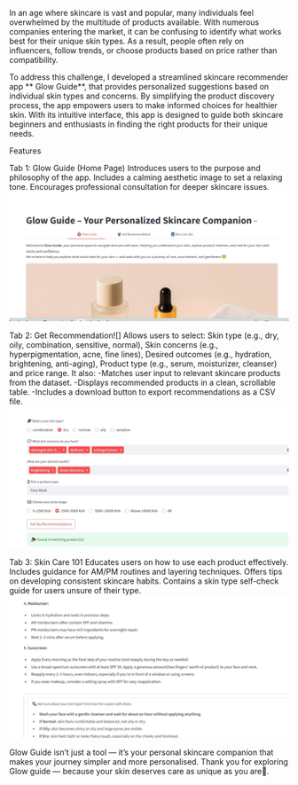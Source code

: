 In an age where skincare is vast and popular, many individuals feel overwhelmed by the multitude of products available. With numerous companies entering the market, it can be confusing to identify what works best for their unique skin types. As a result, people often rely on influencers, follow trends, or choose products based on price rather than compatibility.

To address this challenge, I developed a streamlined skincare recommender app ** Glow Guide**, that provides personalized suggestions based on individual skin types and concerns. By simplifying the product discovery process, the app empowers users to make informed choices for healthier skin. With its intuitive interface, this app is designed to guide both skincare beginners and enthusiasts in finding the right products for their unique needs.

Features

Tab 1: Glow Guide (Home Page)
Introduces users to the purpose and philosophy of the app.
Includes a calming aesthetic image to set a relaxing tone.
Encourages professional consultation for deeper skincare issues. 
![Glow Guide Homepage](app/images/tab1_homepage.jpg)

Tab 2: Get Recommendation![]
Allows users to select:
Skin type (e.g., dry, oily, combination, sensitive, normal), Skin concerns (e.g., hyperpigmentation, acne, fine lines), Desired outcomes (e.g., hydration, brightening, anti-aging), Product type (e.g., serum, moisturizer, cleanser) and price range.
It also:
-Matches user input to relevant skincare products from the dataset.
-Displays recommended products in a clean, scrollable table.
-Includes a download button to export recommendations as a CSV file.
![Tab 2 - Get Recommendation Page](app/images/tab2_recommendations.jpg)

Tab 3: Skin Care 101
Educates users on how to use each product effectively.
Includes guidance for AM/PM routines and layering techniques.
Offers tips on developing consistent skincare habits.
Contains a skin type self-check guide for users unsure of their type.
![Skin Care 101](app/images/tab3_skincare101.jpg)

Glow Guide isn’t just a tool — it’s your personal skincare companion that makes your journey simpler and more personalised. Thank you for exploring Glow guide — because your skin deserves care as unique as you are🌸.
